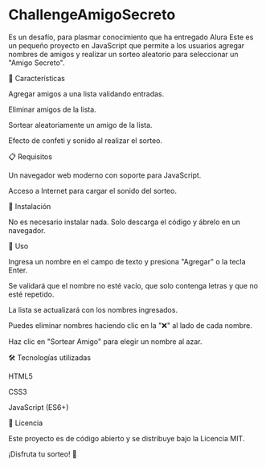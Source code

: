 # ChallengeAmigoSecreto
Es un desafío,  para plasmar conocimiento que ha entregado Alura
Este es un pequeño proyecto en JavaScript que permite a los usuarios agregar nombres de amigos y realizar un sorteo aleatorio para seleccionar un "Amigo Secreto".

🚀 Características

Agregar amigos a una lista validando entradas.

Eliminar amigos de la lista.

Sortear aleatoriamente un amigo de la lista.

Efecto de confeti y sonido al realizar el sorteo.

📋 Requisitos

Un navegador web moderno con soporte para JavaScript.

Acceso a Internet para cargar el sonido del sorteo.

📌 Instalación

No es necesario instalar nada. Solo descarga el código y ábrelo en un navegador.

🔧 Uso

Ingresa un nombre en el campo de texto y presiona "Agregar" o la tecla Enter.

Se validará que el nombre no esté vacío, que solo contenga letras y que no esté repetido.

La lista se actualizará con los nombres ingresados.

Puedes eliminar nombres haciendo clic en la "❌" al lado de cada nombre.

Haz clic en "Sortear Amigo" para elegir un nombre al azar.

🛠️ Tecnologías utilizadas

HTML5

CSS3

JavaScript (ES6+)

📄 Licencia

Este proyecto es de código abierto y se distribuye bajo la Licencia MIT.

¡Disfruta tu sorteo! 🎉

